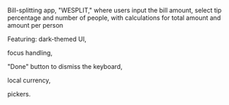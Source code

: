 Bill-splitting app, "WESPLIT," where users input the bill amount, select tip percentage and number of people, with calculations for total amount and amount per person

Featuring: 
dark-themed UI,

focus handling,

"Done" button to dismiss the keyboard,

local currency,

pickers.

